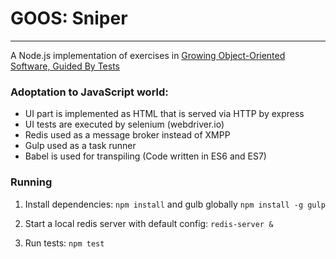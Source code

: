# GOOS: Sniper
-----
A Node.js implementation of exercises in [Growing Object-Oriented Software, Guided By Tests](https://www.amazon.com/Growing-Object-Oriented-Software-Guided-Tests/dp/0321503627)

### Adoptation to JavaScript world:
- UI part is implemented as HTML that is served via HTTP by express 
- UI tests are executed by selenium (webdriver.io)
- Redis used as a message broker instead of XMPP
- Gulp used as a task runner
- Babel is used for transpiling (Code written in ES6 and ES7)

### Running

1. Install dependencies: `npm install` and gulb globally `npm install -g gulp`

2. Start a local redis server with default config:
`redis-server &`

3. Run tests:
`npm test`